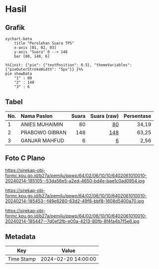# Hasil

## Grafik

```mermaid
xychart-beta
    title "Perolehan Suara TPS"
    x-axis [01, 02, 03]
    y-axis "Suara" 0 --> 148
    bar [80, 148, 6]
```

```mermaid
%%{init: {"pie": {"textPosition": 0.5}, "themeVariables": {"pieOuterStrokeWidth": "5px"}} }%%
pie showData
    "1" : 80
    "2" : 148
    "3" : 6
```

## Tabel

| No. | Nama Paslon    | Suara | Suara (raw) | Persentase |
|:--- |:-------------- | -----:| -----------:| ----------:|
| 1   | ANIES MUHAIMIN | 80    | [80][p-1]   | 34,19      |
| 2   | PRABOWO GIBRAN | 148   | [148][p-2]  | 63,25      |
| 3   | GANJAR MAHFUD  | 6     | [6][p-3]    | 2,56       |


[p-1]: https://github.com/gigit-pemilu/pemilu-2024-64-kalimantan-timur/blob/main/pilpres/hitung-suara/sub/64-kalimantan-timur/sub/02-kutai-kartanegara/sub/06-tenggarong/sub/1010-mangkurawang/sub/010-tps/sub/paslon-1.txt
[p-2]: https://github.com/gigit-pemilu/pemilu-2024-64-kalimantan-timur/blob/main/pilpres/hitung-suara/sub/64-kalimantan-timur/sub/02-kutai-kartanegara/sub/06-tenggarong/sub/1010-mangkurawang/sub/010-tps/sub/paslon-2.txt
[p-3]: https://github.com/gigit-pemilu/pemilu-2024-64-kalimantan-timur/blob/main/pilpres/hitung-suara/sub/64-kalimantan-timur/sub/02-kutai-kartanegara/sub/06-tenggarong/sub/1010-mangkurawang/sub/010-tps/sub/paslon-3.txt

## Foto C Plano

https://sirekap-obj-formc.kpu.go.id/b27a/pemilu/ppwp/64/02/06/10/10/6402061010010-20240214-185105--53da56e5-a2ed-4650-bd4e-bae1c0ad0954.jpg

https://sirekap-obj-formc.kpu.go.id/b27a/pemilu/ppwp/64/02/06/10/10/6402061010010-20240214-185453--f49e6280-63d2-49f8-bbf8-1608d5400a70.jpg

https://sirekap-obj-formc.kpu.go.id/b27a/pemilu/ppwp/64/02/06/10/10/6402061010010-20240214-185447--7d0ef2fb-e00a-4213-80fb-8f4fa4b7f5e6.jpg


## Metadata

| Key        | Value               |
| ---------- | ------------------- |
| Time Stamp | 2024-02-20 14:00:00 |



